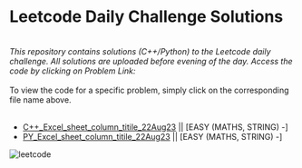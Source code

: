 # Leetcode Daily Challenge Solutions

<br>
<i> This repository contains solutions (C++/Python) to the Leetcode daily challenge. All solutions are uploaded before evening of the day. Access the code by clicking on Problem Link: </i>
<br><br>
To view the code for a specific problem, simply click on the corresponding file name above.
<br><br>

- [C++\_Excel_sheet_column_titile_22Aug23](.https://leetcode.com/problems/excel-sheet-column-title/submissions/1028650182/) || [EASY (MATHS, STRING) -]
- [PY_Excel_sheet_column_titile_22Aug23](https://leetcode.com/problems/excel-sheet-column-title/submissions/1028666815/) || [EASY (MATHS, STRING) -]

![leetcode](https://leetcode.com/static/images/LeetCode_Sharing.png)

<br>
